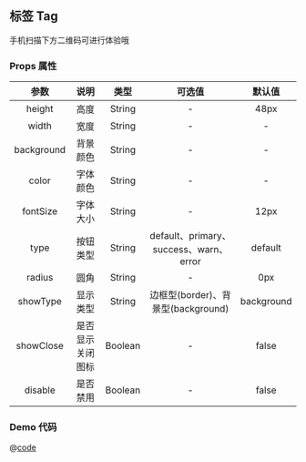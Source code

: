 ## 标签 Tag

手机扫描下方二维码可进行体验哦
<qr-code path="base/tag"/>

<ShowPage path="base/tag"/>

### Props 属性
| 参数 | 说明 | 类型 | 可选值 | 默认值 |
| :----: | :----: | :----: | :----: | :----: |
| height | 高度 | String | - | 48px |
| width | 宽度 | String | - | - |
| background | 背景颜色 | String | - | - |
| color | 字体颜色 | String | - | - |
| fontSize | 字体大小 | String | - | 12px |
| type | 按钮类型 | String | default、primary、success、warn、error | default |
| radius | 圆角 | String | - | 0px |
| showType | 显示类型 | String | 边框型(border)、背景型(background) | background |
| showClose | 是否显示关闭图标 | Boolean | - | false |
| disable | 是否禁用 | Boolean | - | false |



### Demo 代码
@[code](../../../src/views/base/tag.vue)